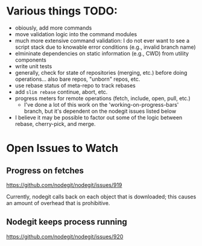 # Various things TODO:
- obiously, add more commands
- move validation logic into the command modules
- much more extensive command validation: I do not ever want to see a script
  stack due to knowable error conditions (e.g., invalid branch name)
- elmininate dependencies on static information (e.g., CWD) from utility
  components
- write unit tests
- generally, check for state of repositories (merging, etc.) before doing
  operations... also bare repos, "unborn" repos, etc.
- use rebase status of meta-repo to track rebases
- add `slim rebase` continue, abort, etc.
- progress meters for remote operations (fetch, include, open, pull, etc.)
  - I've done a lot of this work on the 'working-on-progress-bars' branch, but
    it's dependent on the nodegit issues listed below
- I believe it may be possible to factor out some of the logic between rebase,
  cherry-pick, and merge.

# Open Issues to Watch

## Progress on fetches

https://github.com/nodegit/nodegit/issues/919

Currently, nodegit calls back on each object that is downloaded; this causes an
amount of overhead that is prohibitive.

## Nodegit keeps process running

https://github.com/nodegit/nodegit/issues/920
